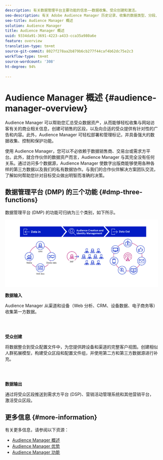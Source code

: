 ```yaml
---
description: 有关数据管理平台主要功能的信息——数据收集、受众创建和激活。
seo-description: 有关 Adobe Audience Manager 历史记录、收集的数据类型、分段、报表等的信息。
seo-title: Audience Manager 概述
solution: Audience Manager
title: Audience Manager 概述
uuid: 9334da91-3691-4223-a433-cca35a980a6e
feature: overview
translation-type: tm+mt
source-git-commit: 8027f278aa2b879b6cb277f44caf4b62dc75e2c3
workflow-type: tm+mt
source-wordcount: '308'
ht-degree: 94%

---
```



# Audience Manager 概述 {#audience-manager-overview}

Audience Manager 可以帮助您汇总受众数据资产，从而能够轻松收集与网站访客有关的商业相关信息，创建可销售的区段，以及向合适的受众提供有针对性的广告和内容。此外，Audience Manager 可轻松部署和管理标记，并具备强大的数据收集、控制和保护功能。

使用 Audience Manager，您可以不必依赖于数据销售商、交易台或需求方平台。此外，就合作伙伴的数据资产而言，Audience Manager 与其完全没有任何关系。通过访问多个数据源，Audience Manager 使数字出版商能够使用各种各样的第三方数据以及我们的私有数据协作。与我们的合作伙伴解决方案团队交流，了解如何帮助您针对目标受众做出明智而准确的决策。

## 数据管理平台 (DMP) 的三个功能 {#dmp-three-functions}

数据管理平台 (DMP) 的功能可归纳为三个类别，如下所示。

![三个 DMP 功能的图像：数据输入、受众创建、数据输出](/help/using/overview/assets/dmp-functions.png)

**数据输入**

Audience Manager 从渠道和设备（Web 分析、CRM、设备数据、电子商务等）收集第一方数据。

<br> 

**受众创建**

将数据整合到受众配置文件中，为您提供跨设备和渠道的完整客户视图。创建相似人群拓展模型，构建受众区段和配置文件组，并使用第二方和第三方数据源进行补充。

<br> 

**数据输出**

通过将受众区段推送到需求方平台 (DSP)、营销活动管理系统和其他营销平台，激活受众区段。

## 更多信息 {#more-information}

有关更多信息，请参阅以下资源：
* [Audience Manager 概述](https://www.adobe.com/cn/analytics/audience-manager.html)
* [Audience Manager 优势](https://www.adobe.com/cn/analytics/audience-manager/benefits.html)
* [Audience Manager 功能](https://www.adobe.com/cn/analytics/audience-manager/features.html)


<!--

## History and Background {#history-and-background}

Audience Manager started as Demdex in 2008. It was acquired by Adobe Systems in 2011 and subsequently rebranded as Audience Manager.

## History {#history}

Since 2008, Audience Manager (formerly, [!UICONTROL Demdex]) has been a pioneer in the on-line audience management market. Audience Manager services power dynamic, multi-channel online data strategies. Our platform and services are used by an array of diverse industries from automobiles (AutoTrader), to airlines (American Airlines), and financial services companies (American Express). Audience Manager uses enterprise-level technology to provide the scale, reliability, analytics, and performance to help your business succeed online. Audience Manager integrates with the Adobe Experience Cloud to help you centralize, manage, and take action on your data assets across a growing number of digitally addressable channels.

## Audience Manager and its Data Management Platform (DMP) {#aam-dmp}

Audience Manager helps you manage your data pipeline. Our service is a catalyst that transforms generic users and raw data signals into actual audience segments used for multi-channel marketing efforts. Additionally, Audience Manager provides tools for tag management and audience analytics while simultaneously meeting the privacy and data security needs of clients and consumers.

![](assets/am_overview_80.png)


-->